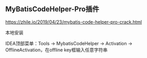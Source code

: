## MyBatisCodeHelper-Pro插件

https://zhile.io/2019/04/23/mybatis-code-helper-pro-crack.html

本地安装

IDEA顶部菜单：Tools -> MybatisCodeHelper -> Activation -> OfflineActivation，在offline key框输入任意字符串